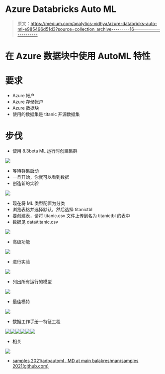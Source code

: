 # Azure Databricks Auto ML

> 原文：<https://medium.com/analytics-vidhya/azure-databricks-auto-ml-e985496d51d3?source=collection_archive---------16----------------------->

# 在 Azure 数据块中使用 AutoML 特性

# 要求

*   Azure 帐户
*   Azure 存储帐户
*   Azure 数据块
*   使用的数据集是 titanic 开源数据集

# 步伐

*   使用 8.3beta ML 运行时创建集群

![](img/004e7b54b1676c03f516e42231fa4e7f.png)

*   等待群集启动
*   一旦开始，你就可以看到数据
*   创造新的实验

![](img/b39713b730d44d899377ce80eeddbb53.png)

*   现在将 ML 类型配置为分类
*   浏览表格并选择默认，然后选择 titanictbl
*   要创建表，请将 titanic.csv 文件上传到名为 titanictbl 的表中
*   数据见 data\titanic.csv

![](img/0ab4e9f37be19644b92fb0acd3b5a590.png)

*   高级功能

![](img/e786b7674e87b7858246d82bdfe88ad5.png)

*   进行实验

![](img/75dd11c08880cb858da2a106e7aadcbe.png)

*   列出所有运行的模型

![](img/0ec3027c9feaacfc08d09dae257821ab.png)

*   最佳模特

![](img/10cd3f1dfdac96f1167929569c598a95.png)

*   数据工作手册—特征工程

![](img/84c7f0bcbd8a56f65425230add205f75.png)![](img/fc5370f943d11a86a945b6ab5c329172.png)![](img/3c359f19161583bf192cd4c63fd42862.png)![](img/0cd57f5f558f37922811154baebb2638.png)![](img/6eaefeecddf7c0ece7e42a4adddbddf4.png)![](img/412e63a69d52db47d0839435f3447d7a.png)

*   相关

![](img/48824bde849d455d4a3a8d8e4c8a0a74.png)

*   [samples 2021/adbautoml . MD at main balakreshnan/samples 2021(github.com)](https://github.com/balakreshnan/Samples2021/blob/main/adb/adbautoml.md)
